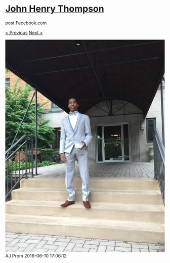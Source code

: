 # [John Henry Thompson](../README.md)
post Facebook.com

[< Previous](2016-06-10-8.md) [Next >](2016-06-10-10.md)

[![](../media/2016-06-10/AJ-Prom-7.jpg)](../README.md)
AJ Prom
2016-06-10 17:06:12